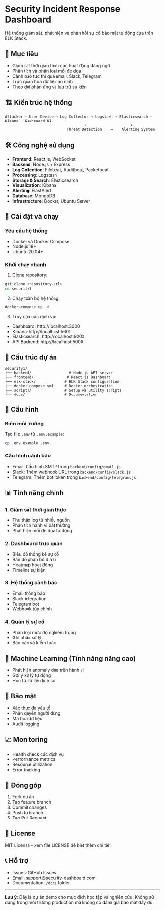 # Security Incident Response Dashboard

Hệ thống giám sát, phát hiện và phản hồi sự cố bảo mật tự động dựa trên ELK Stack.

## 🎯 Mục tiêu

- Giám sát thời gian thực các hoạt động đáng ngờ
- Phân tích và phân loại mối đe dọa
- Cảnh báo tức thì qua email, Slack, Telegram
- Trực quan hóa dữ liệu an ninh
- Theo dõi phản ứng và lưu trữ sự kiện

## 🏗️ Kiến trúc hệ thống

```
Attacker → User Device → Log Collector → Logstash → Elasticsearch → Kibana → Dashboard UI
                                    ↓                    ↓
                            Threat Detection    →    Alerting System
```

## 🛠️ Công nghệ sử dụng

- **Frontend**: React.js, WebSocket
- **Backend**: Node.js + Express
- **Log Collection**: Filebeat, Auditbeat, Packetbeat
- **Processing**: Logstash
- **Storage & Search**: Elasticsearch
- **Visualization**: Kibana
- **Alerting**: ElastAlert
- **Database**: MongoDB
- **Infrastructure**: Docker, Ubuntu Server

## 🚀 Cài đặt và chạy

### Yêu cầu hệ thống
- Docker và Docker Compose
- Node.js 18+
- Ubuntu 20.04+

### Khởi chạy nhanh

1. Clone repository:
```bash
git clone <repository-url>
cd security1
```

2. Chạy toàn bộ hệ thống:
```bash
docker-compose up -d
```

3. Truy cập các dịch vụ:
- Dashboard: http://localhost:3000
- Kibana: http://localhost:5601
- Elasticsearch: http://localhost:9200
- API Backend: http://localhost:5000

## 📁 Cấu trúc dự án

```
security1/
├── backend/                 # Node.js API server
├── frontend/               # React.js Dashboard
├── elk-stack/             # ELK Stack configuration
├── docker-compose.yml     # Docker orchestration
├── scripts/               # Setup và utility scripts
└── docs/                  # Documentation
```

## 🔧 Cấu hình

### Biến môi trường
Tạo file `.env` từ `.env.example`:
```bash
cp .env.example .env
```

### Cấu hình cảnh báo
- Email: Cấu hình SMTP trong `backend/config/email.js`
- Slack: Thêm webhook URL trong `backend/config/slack.js`
- Telegram: Thêm bot token trong `backend/config/telegram.js`

## 📊 Tính năng chính

### 1. Giám sát thời gian thực
- Thu thập log từ nhiều nguồn
- Phân tích hành vi bất thường
- Phát hiện mối đe dọa tự động

### 2. Dashboard trực quan
- Biểu đồ thống kê sự cố
- Bản đồ phân bố địa lý
- Heatmap hoạt động
- Timeline sự kiện

### 3. Hệ thống cảnh báo
- Email thông báo
- Slack integration
- Telegram bot
- Webhook tùy chỉnh

### 4. Quản lý sự cố
- Phân loại mức độ nghiêm trọng
- Ghi nhận xử lý
- Báo cáo và kiểm toán

## 🤖 Machine Learning (Tính năng nâng cao)

- Phát hiện anomaly dựa trên hành vi
- Gợi ý xử lý tự động
- Học từ dữ liệu lịch sử

## 🔐 Bảo mật

- Xác thực đa yếu tố
- Phân quyền người dùng
- Mã hóa dữ liệu
- Audit logging

## 📈 Monitoring

- Health check các dịch vụ
- Performance metrics
- Resource utilization
- Error tracking

## 🤝 Đóng góp

1. Fork dự án
2. Tạo feature branch
3. Commit changes
4. Push to branch
5. Tạo Pull Request

## 📄 License

MIT License - xem file LICENSE để biết thêm chi tiết.

## 📞 Hỗ trợ

- Issues: GitHub Issues
- Email: support@security-dashboard.com
- Documentation: `/docs` folder

---

**Lưu ý**: Đây là dự án demo cho mục đích học tập và nghiên cứu. Không sử dụng trong môi trường production mà không có đánh giá bảo mật đầy đủ.
